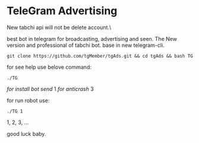 # TeleGram Advertising

New tabchi api
will not be delete account.\

best bot in telegram for broadcasting, advertising and seen. The New version and professional of tabchi bot. base in new telegram-cli.

```
git clone https://github.com/tgMember/tgAds.git && cd tgAds && bash TG
```

for see help use belove command: 
```
./TG
```

_for install bot send_  1
_for anticrash_ 3

for run robot use:

```
./TG 1
```
1, 2, 3, ...


good luck baby.
